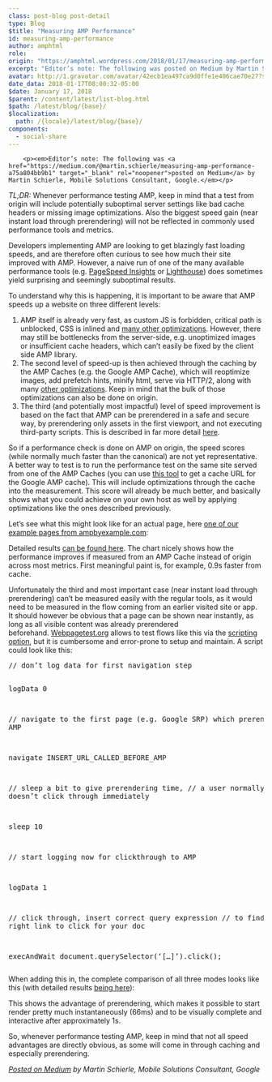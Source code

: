 ```yaml
---
class: post-blog post-detail
type: Blog
$title: "Measuring AMP Performance"
id: measuring-amp-performance
author: amphtml
role: 
origin: "https://amphtml.wordpress.com/2018/01/17/measuring-amp-performance/amp/"
excerpt: "Editor’s note: The following was posted on Medium by Martin Schierle, Mobile Solutions Consultant, Google. TL;DR: Whenever performance testing AMP, keep in mind that a test from origin will include potentially suboptimal server settings like bad cache headers or missing image optimizations. Also the biggest speed gain (near instant load through prerendering) will not be reflected in [&#8230;]"
avatar: http://1.gravatar.com/avatar/42ecb1ea497ca9d0ffe1e406cae70e27?s=96&d=identicon&r=G
date_data: 2018-01-17T08:00:32-05:00
$date: January 17, 2018
$parent: /content/latest/list-blog.html
$path: /latest/blog/{base}/
$localization:
  path: /{locale}/latest/blog/{base}/
components:
  - social-share
---
```


<div class="amp-wp-article-content">

		<p><em>Editor’s note: The following was <a href="https://medium.com/@martin.schierle/measuring-amp-performance-a75a804bb9b1" target="_blank" rel="noopener">posted on Medium</a> by Martin Schierle, Mobile Solutions Consultant, Google.</em></p>
<p id="48f4" class="graf graf--p graf-after--h3"><em>TL;DR:</em> Whenever performance testing AMP, keep in mind that a test from origin will include potentially suboptimal server settings like bad cache headers or missing image optimizations. Also the biggest speed gain (near instant load through prerendering) will not be reflected in commonly used performance tools and metrics.</p>
<p id="0bb6" class="graf graf--p graf-after--p">Developers implementing AMP are looking to get blazingly fast loading speeds, and are therefore often curious to see how much their site improved with AMP. However, a naive run of one of the many available performance tools (e.g. <a class="markup--anchor markup--p-anchor" href="https://developers.google.com/speed/pagespeed/insights/" target="_blank" rel="nofollow noopener">PageSpeed Insights</a> or <a class="markup--anchor markup--p-anchor" href="https://developers.google.com/web/tools/lighthouse/" target="_blank" rel="nofollow noopener">Lighthouse</a>) does sometimes yield surprising and seemingly suboptimal results.</p>
<p id="8db4" class="graf graf--p graf-after--p">To understand why this is happening, it is important to be aware that AMP speeds up a website on three different levels:</p>
<ol class="postList"><li id="e369" class="graf graf--li graf-after--p">AMP itself is already very fast, as custom JS is forbidden, critical path is unblocked, CSS is inlined and <a class="markup--anchor markup--li-anchor" href="https://www.ampproject.org/learn/about-how/" target="_blank" rel="nofollow noopener">many other optimizations</a>. However, there may still be bottlenecks from the server-side, e.g. unoptimized images or insufficient cache headers, which can’t easily be fixed by the client side AMP library.</li>
<li id="81ec" class="graf graf--li graf-after--li">The second level of speed-up is then achieved through the caching by the AMP Caches (e.g. the Google AMP Cache), which will reoptimize images, add prefetch hints, minify html, serve via HTTP/2, along with many <a class="markup--anchor markup--li-anchor" href="https://developers.google.com/amp/cache/overview#cache-optimizations-and-modifications" target="_blank" rel="nofollow noopener">other optimizations</a>. Keep in mind that the bulk of those optimizations can also be done on origin.</li>
<li id="c2ba" class="graf graf--li graf-after--li">The third (and potentially most impactful) level of speed improvement is based on the fact that AMP can be prerendered in a safe and secure way, by prerendering only assets in the first viewport, and not executing third-party scripts. This is described in far more detail <a class="markup--anchor markup--li-anchor" href="https://medium.com/@pbakaus/why-amp-caches-exist-cd7938da2456#3be5" target="_blank" rel="noopener">here</a>.</li>
</ol><p id="b340" class="graf graf--p graf-after--li">So if a performance check is done on AMP on origin, the speed scores (while normally much faster than the canonical) are not yet representative. A better way to test is to run the performance test on the same site served from one of the AMP Caches (you can use <a class="markup--anchor markup--p-anchor" href="https://ampbyexample.com/advanced/using_the_google_amp_cache/#amp-cache-url-format" target="_blank" rel="nofollow noopener">this tool</a> to get a cache URL for the Google AMP cache). This will include optimizations through the cache into the measurement. This score will already be much better, and basically shows what you could achieve on your own host as well by applying optimizations like the ones described previously.</p>
<p id="4c08" class="graf graf--p graf-after--p">Let’s see what this might look like for an actual page, here <a class="markup--anchor markup--p-anchor" href="https://ampbyexample.com/samples_templates/product_browse_page/" target="_blank" rel="nofollow noopener">one of our example pages from ampbyexample.com</a>:</p>
<p><amp-img class=" size-full wp-image-1922 aligncenter amp-wp-enforced-sizes" src="https://amphtml.files.wordpress.com/2018/01/measure1.png?w=660" alt="measure1" srcset="https://amphtml.files.wordpress.com/2018/01/measure1.png?w=660 660w, https://amphtml.files.wordpress.com/2018/01/measure1.png?w=1320 1320w, https://amphtml.files.wordpress.com/2018/01/measure1.png?w=150 150w, https://amphtml.files.wordpress.com/2018/01/measure1.png?w=300 300w, https://amphtml.files.wordpress.com/2018/01/measure1.png?w=768 768w, https://amphtml.files.wordpress.com/2018/01/measure1.png?w=1024 1024w" sizes="(min-width: 660px) 660px, 100vw" width="660" height="349"></amp-img></p>
<p id="a3f8" class="graf graf--p graf-after--figure">Detailed results <a class="markup--anchor markup--p-anchor" href="https://www.webpagetest.org/video/compare.php?tests=171206_81_654bb6303a02d6659712c7d77478e389%2C171206_RP_6dcda15ebe2280a50571f36886de126c&amp;thumbSize=200&amp;ival=500&amp;end=visual#" target="_blank" rel="nofollow noopener">can be found here</a>. The chart nicely shows how the performance improves if measured from an AMP Cache instead of origin across most metrics. First meaningful paint is, for example, 0.9s faster from cache.</p>
<p id="eecb" class="graf graf--p graf-after--p">Unfortunately the third and most important case (near instant load through prerendering) can’t be measured easily with the regular tools, as it would need to be measured in the flow coming from an earlier visited site or app. It should however be obvious that a page can be shown near instantly, as long as all visible content was already prerendered beforehand. <a class="markup--anchor markup--p-anchor" href="https://www.webpagetest.org/" target="_blank" rel="nofollow noopener">Webpagetest.org</a> allows to test flows like this via the <a class="markup--anchor markup--p-anchor" href="https://sites.google.com/a/webpagetest.org/docs/using-webpagetest/scripting" target="_blank" rel="nofollow noopener">scripting option</a>, but it is cumbersome and error-prone to setup and maintain. A script could look like this:</p>
<pre id="4622" class="graf graf--pre graf-after--p">// don’t log data for first navigation step

logData 0 

// navigate to the first page (e.g. Google SRP) which prerenders AMP

navigate INSERT_URL_CALLED_BEFORE_AMP

// sleep a bit to give prerendering time,
// a user normally also doesn’t click through immediately

sleep 10

// start logging now for clickthrough to AMP

logData 1

// click through, insert correct query expression
// to find the right link to click for your doc

execAndWait document.querySelector(‘[…]’).click();</pre>
<p id="c3ed" class="graf graf--p graf-after--pre">When adding this in, the complete comparison of all three modes looks like this (with detailed results <a class="markup--anchor markup--p-anchor" href="https://www.webpagetest.org/video/compare.php?tests=171206_81_654bb6303a02d6659712c7d77478e389%2C171206_QE_b0cc21426822376798cab14a1d025b11%2C171206_RP_6dcda15ebe2280a50571f36886de126c&amp;thumbSize=200&amp;ival=500&amp;end=visual#" target="_blank" rel="nofollow noopener">being here</a>):</p>
<p><amp-img class=" size-full wp-image-1923 aligncenter amp-wp-enforced-sizes" src="https://amphtml.files.wordpress.com/2018/01/measure2.png?w=660" alt="measure2.png" srcset="https://amphtml.files.wordpress.com/2018/01/measure2.png?w=660 660w, https://amphtml.files.wordpress.com/2018/01/measure2.png?w=1318 1318w, https://amphtml.files.wordpress.com/2018/01/measure2.png?w=150 150w, https://amphtml.files.wordpress.com/2018/01/measure2.png?w=300 300w, https://amphtml.files.wordpress.com/2018/01/measure2.png?w=768 768w, https://amphtml.files.wordpress.com/2018/01/measure2.png?w=1024 1024w" sizes="(min-width: 660px) 660px, 100vw" width="660" height="339"></amp-img></p>
<p id="187a" class="graf graf--p graf-after--figure">This shows the advantage of prerendering, which makes it possible to start render pretty much instantaneously (66ms) and to be visually complete and interactive after approximately 1s.</p>
<p id="1aac" class="graf graf--p graf-after--p graf--trailing">So, whenever performance testing AMP, keep in mind that not all speed advantages are directly obvious, as some will come in through caching and especially prerendering.</p>
<p><em><a href="https://medium.com/@martin.schierle/measuring-amp-performance-a75a804bb9b1" target="_blank" rel="noopener">Posted on Medium</a> by Martin Schierle, Mobile Solutions Consultant, Google</em></p>
	</div>

	


</div>

